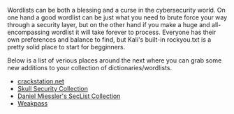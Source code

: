 Wordlists can be both a blessing and a curse in the cybersecurity world. On one hand a good wordlist can be just what you need to brute force your way through a security layer, but on the other hand if you make a huge and all-encompassing wordlist it will take forever to process. Everyone has their own preferences and balance to find, but Kali's built-in rockyou.txt is a pretty solid place to start for begginners.

Below is a list of verious places around the next where you can grab some new additions to your collection of dictionaries/wordlists.

- [crackstation.net](https://crackstation.net/)
- [Skull Security Collection](https://wiki.skullsecurity.org/index.php/Passwords)
- [Daniel Miessler's SecList Collection](https://github.com/danielmiessler/SecLists/tree/master/Passwords)
- [Weakpass](https://weakpass.com/download)